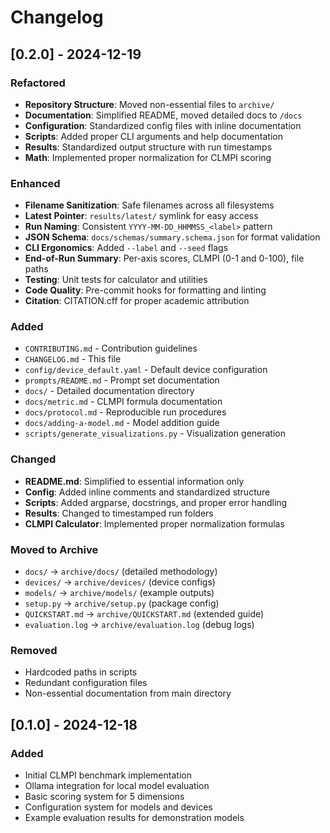 # Changelog

## [0.2.0] - 2024-12-19

### Refactored
- **Repository Structure**: Moved non-essential files to `archive/`
- **Documentation**: Simplified README, moved detailed docs to `/docs`
- **Configuration**: Standardized config files with inline documentation
- **Scripts**: Added proper CLI arguments and help documentation
- **Results**: Standardized output structure with run timestamps
- **Math**: Implemented proper normalization for CLMPI scoring

### Enhanced
- **Filename Sanitization**: Safe filenames across all filesystems
- **Latest Pointer**: `results/latest/` symlink for easy access
- **Run Naming**: Consistent `YYYY-MM-DD_HHMMSS_<label>` pattern
- **JSON Schema**: `docs/schemas/summary.schema.json` for format validation
- **CLI Ergonomics**: Added `--label` and `--seed` flags
- **End-of-Run Summary**: Per-axis scores, CLMPI (0-1 and 0-100), file paths
- **Testing**: Unit tests for calculator and utilities
- **Code Quality**: Pre-commit hooks for formatting and linting
- **Citation**: CITATION.cff for proper academic attribution

### Added
- `CONTRIBUTING.md` - Contribution guidelines
- `CHANGELOG.md` - This file
- `config/device_default.yaml` - Default device configuration
- `prompts/README.md` - Prompt set documentation
- `docs/` - Detailed documentation directory
- `docs/metric.md` - CLMPI formula documentation
- `docs/protocol.md` - Reproducible run procedures
- `docs/adding-a-model.md` - Model addition guide
- `scripts/generate_visualizations.py` - Visualization generation

### Changed
- **README.md**: Simplified to essential information only
- **Config**: Added inline comments and standardized structure
- **Scripts**: Added argparse, docstrings, and proper error handling
- **Results**: Changed to timestamped run folders
- **CLMPI Calculator**: Implemented proper normalization formulas

### Moved to Archive
- `docs/` → `archive/docs/` (detailed methodology)
- `devices/` → `archive/devices/` (device configs)
- `models/` → `archive/models/` (example outputs)
- `setup.py` → `archive/setup.py` (package config)
- `QUICKSTART.md` → `archive/QUICKSTART.md` (extended guide)
- `evaluation.log` → `archive/evaluation.log` (debug logs)

### Removed
- Hardcoded paths in scripts
- Redundant configuration files
- Non-essential documentation from main directory

## [0.1.0] - 2024-12-18

### Added
- Initial CLMPI benchmark implementation
- Ollama integration for local model evaluation
- Basic scoring system for 5 dimensions
- Configuration system for models and devices
- Example evaluation results for demonstration models

